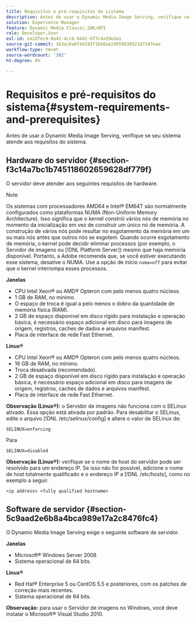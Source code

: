 ```yaml
---
title: Requisitos e pré-requisitos do sistema
description: Antes de usar o Dynamic Media Image Serving, verifique se seu sistema atende aos requisitos do sistema.
solution: Experience Manager
feature: Dynamic Media Classic,SDK/API
role: Developer,User
exl-id: ea2dfec9-0a42-4ccb-8442-6f7c4a39eda1
source-git-commit: 163ac6a6f44193f1b66ae24059630521d7247eae
workflow-type: tm+mt
source-wordcount: '382'
ht-degree: 0%

---
```


# Requisitos e pré-requisitos do sistema{#system-requirements-and-prerequisites}

Antes de usar o Dynamic Media Image Serving, verifique se seu sistema atende aos requisitos do sistema.

## Hardware do servidor {#section-f3c14a7bc1b745118602659628df779f}

O servidor deve atender aos seguintes requisitos de hardware.

>[!NOTE]
>
>Os sistemas com processadores AMD64 e Intel® EM64T são normalmente configurados como plataformas NUMA (Non-Uniform Memory Architecture). Isso significa que o kernel constrói vários nós de memória no momento da inicialização em vez de construir um único nó de memória. A construção de vários nós pode resultar no esgotamento da memória em um ou mais nós antes que outros nós se esgotem. Quando ocorre esgotamento de memória, o kernel pode decidir eliminar processos (por exemplo, o Servidor de imagens ou [!DNL Platform Server]) mesmo que haja memória disponível. Portanto, a Adobe recomenda que, se você estiver executando esse sistema, desative o NUMA. Use a opção de início `numa=off` para evitar que o kernel interrompa esses processos.

**Janelas**

* CPU Intel Xeon® ou AMD® Opteron com pelo menos quatro núcleos.
* 1 GB de RAM, no mínimo.
* O espaço de troca é igual a pelo menos o dobro da quantidade de memória física (RAM).
* 2 GB de espaço disponível em disco rígido para instalação e operação básica, é necessário espaço adicional em disco para imagens de origem, registros, caches de dados e arquivos manifest.
* Placa de interface de rede Fast Ethernet.

**Linux®**

* CPU Intel Xeon® ou AMD® Opteron com pelo menos quatro núcleos.
* 16 GB de RAM, no mínimo.
* Troca desativada (recomendado).
* 2 GB de espaço disponível em disco rígido para instalação e operação básica, é necessário espaço adicional em disco para imagens de origem, registros, caches de dados e arquivos manifest.
* Placa de interface de rede Fast Ethernet.

**Observação (Linux®):** o Servidor de imagens não funciona com o SELinux ativado. Essa opção está ativada por padrão. Para desabilitar o SELinux, edite o arquivo [!DNL /etc/selinux/config] e altere o valor de SELinux de:

`SELINUX=enforcing`

Para

`SELINUX=disabled`

**Observação (Linux®):** verifique se o nome de host do servidor pode ser resolvido para um endereço IP. Se isso não for possível, adicione o nome de host totalmente qualificado e o endereço IP a [!DNL /etc/hosts], como no exemplo a seguir.

`<ip address> <fully qualified hostname>`

## Software de servidor {#section-5c9aad2e6b8a4bca989e17a2c8476fc4}

O Dynamic Media Image Serving exige o seguinte software de servidor.

**Janelas**

* Microsoft® Windows Server 2008
* Sistema operacional de 64 bits.

**Linux®**

* Red Hat® Enterprise 5 ou CentOS 5.5 e posteriores, com os patches de correção mais recentes.
* Sistema operacional de 64 bits.

**Observação:** para usar o Servidor de imagens no Windows, você deve instalar o Microsoft® Visual Studio 2010.
